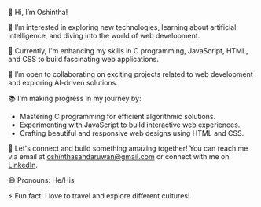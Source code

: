 👋 Hi, I’m Oshintha!

👀 I’m interested in exploring new technologies, learning about artificial intelligence, and diving into the world of web development.

🌱 Currently, I'm enhancing my skills in C programming, JavaScript, HTML, and CSS to build fascinating web applications.

💼 I’m open to collaborating on exciting projects related to web development and exploring AI-driven solutions.

📚 I'm making progress in my journey by:

   - Mastering C programming for efficient algorithmic solutions.
   - Experimenting with JavaScript to build interactive web experiences.
   - Crafting beautiful and responsive web designs using HTML and CSS.

💬 Let's connect and build something amazing together! You can reach me via email at [oshinthasandaruwan@gmail.com](mailto:oshinthasandaruwan@gmail.com) or connect with me on [LinkedIn](https://www.linkedin.com/in/oshintha-sandaruwan/).

😄 Pronouns: He/His

⚡ Fun fact: I love to travel and explore different cultures!



<!---
Oshintha/Oshintha is a ✨ special ✨ repository because its `README.md` (this file) appears on your GitHub profile.
You can click the Preview link to take a look at your changes.
--->
